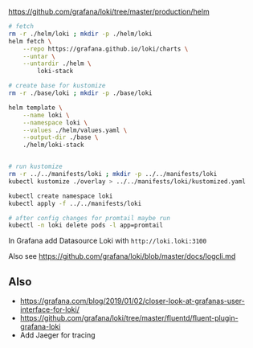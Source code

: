 

https://github.com/grafana/loki/tree/master/production/helm


```bash
# fetch
rm -r ./helm/loki ; mkdir -p ./helm/loki
helm fetch \
    --repo https://grafana.github.io/loki/charts \
    --untar \
    --untardir ./helm \
        loki-stack

# create base for kustomize
rm -r ./base/loki ; mkdir -p ./base/loki

helm template \
    --name loki \
    --namespace loki \
    --values ./helm/values.yaml \
    --output-dir ./base \
    ./helm/loki-stack


# run kustomize
rm -r ../../manifests/loki ; mkdir -p ../../manifests/loki
kubectl kustomize ./overlay > ../../manifests/loki/kustomized.yaml

kubectl create namespace loki
kubectl apply -f ../../manifests/loki

# after config changes for promtail maybe run
kubectl -n loki delete pods -l app=promtail
```

In Grafana add Datasource Loki with `http://loki.loki:3100`

Also see https://github.com/grafana/loki/blob/master/docs/logcli.md


## Also

- https://grafana.com/blog/2019/01/02/closer-look-at-grafanas-user-interface-for-loki/
- https://github.com/grafana/loki/tree/master/fluentd/fluent-plugin-grafana-loki
- Add Jaeger for tracing